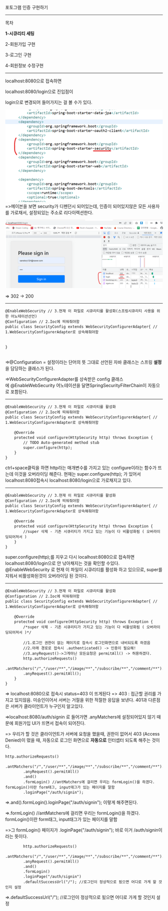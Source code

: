 포토그램 인증 구현하기

---

목차

**1-시큐리티 세팅**

2-회원가입 구현

3-로그인 구현

4-회원정보 수정구현

---

localhost:8080으로 접속하면

localhost:8080/login으로 진입점이

login으로 변경되어 들어가지는 걸 볼 수가 있다.

![Visual Studio Code](/img/security.png)
=>메이븐을 보면 security가 디펜던시 되어있는데,
인증이 되어있지않은 모든 사용자를 가로채서, 설정되있는 주소로 리다이렉션한다.

![Visual Studio Code](/img/loginRe.png)

=> 302 -> 200

---

```
@EnableWebSecurity // 3.현재 이 파일로 시큐리티를 활성화(스프링시큐리티 사용을 위한 어노테이션선언)
@Configuration // 2.Ioc에 띄워줘야함
public class SecurityConfig extends WebSecurityConfigurerAdapter{ // 1.WebSecurityConfigurerAdapter로 상속해줘야함


}


```

=>@Configuration = 설정이라는 단어의 뜻 그대로 선언된 자바 클래스는 스프링 **설정**을 담당하는 클래스가 된다.

=>WebSecurityConfigurerAdapter를 상속받은 config 클래스에 @EnableWebSecurity 어노테이션을 달면SpringSecurityFilterChain이 자동으로 포함된다.

---

```
@EnableWebSecurity // 3.현재 이 파일로 시큐리티를 활성화
@Configuration // 2.Ioc에 띄워줘야함
public class SecurityConfig extends WebSecurityConfigurerAdapter{ // 1.WebSecurityConfigurerAdapter로 상속해줘야함

	@Override
	protected void configure(HttpSecurity http) throws Exception {
		// TODO Auto-generated method stub
		super.configure(http);
	}
}
```

ctrl+space클릭을 하면 http라는 매개변수를 가지고 있는 configure이라는 함수가 뜨는데 이것을 오버라이딩 해준다.
현재는 super.configure(http); 가 있어서 localhost:8080접속시 localhost:8080/login으로 가로채지고 있다.

---

```
@EnableWebSecurity // 3.현재 이 파일로 시큐리티를 활성화
@Configuration // 2.Ioc에 띄워줘야함
public class SecurityConfig extends WebSecurityConfigurerAdapter{ // 1.WebSecurityConfigurerAdapter로 상속해줘야함

	@Override
	protected void configure(HttpSecurity http) throws Exception {
		//super 삭제 - 기존 시큐리티가 가지고 있는 기능이 다 비활성화됨 ( 오버라이딩되어져서 )
	}
}

```

super.configure(http);를 지우고 다시 localhost:8080으로 접속하면 localhost:8080/login으로 안 낚아채지는 것을 확인할 수있다. @EnableWebSecurity 로 현재 이 파일이 시큐리티를 활성화 하고 있으므로, super를 지워서 비활성화된것이 오버라이딩 된 것이다.

---

```
@EnableWebSecurity // 3.현재 이 파일로 시큐리티를 활성화
@Configuration // 2.Ioc에 띄워줘야함
public class SecurityConfig extends WebSecurityConfigurerAdapter{ // 1.WebSecurityConfigurerAdapter로 상속해줘야함

	@Override
	protected void configure(HttpSecurity http) throws Exception {
		/*super 삭제 - 기존 시큐리티가 가지고 있는 기능이 다 비활성화됨 ( 오버라이딩되어져서 )*/

		//1.로그인 권한이 없는 페이지로 접속시 로그인화면으로 내비되도록 하겠음
		//2.아래 경로로 접속시 .authenticated() -> 인증이 필요해!
		//3.anyRequest()->그게아닌 모든요청은 permitAll() -> 허용하겠다.
		http.authorizeRequests()
		.antMatchers("/","/user/**","/image/**","/subscribe/**","/comment/**").authenticated()
		.anyRequest().permitAll();
	}
}
```

=> localhost:8080으로 접속시 status=403 이 뜨게된다
=> 403 : 접근할 권리를 가지고 있지않음. 미승인이어서 서버는 거절을 위한 적절한 응답을 보낸다. 401과 다른점은 서버가 클라이언트가 누구인지 알고있다.

=>localhost:8080/auth/signin 로 들어가면
.anyMatchers에 설정되어있지 않기 때문에
회원가입 UI가 뜨면서 접속이 되어진다.

=> 우리가 할 것은 클라이언트가 서버에 요청을 했을때, 권한이 없어서 403 (Access Denied)이 떴을 때, 자동으로 로그인 화면으로 **자동으로** 인터셉터 되도록 해주는 것이다.

```
http.authorizeRequests()
		.antMatchers("/","/user/**","/image/**","/subscribe/**","/comment/**").authenticated()
		.anyRequest().permitAll()
		.and()
		.formLogin() //antMatchers에 걸리면 우리는 formLogin()을 하겠다. formLogin()이란 form태그, input태그가 있는 페이지를 말함
		.loginPage("/auth/signin");
```

=>.and().formLogin().loginPage("/auth/signin"); 이렇게 해주면된다.

=>.formLogin() //antMatchers에 걸리면 우리는 formLogin()을 하겠다. formLogin()이란 form태그, input태그가 있는 페이지를 말함

=>그 formLogin() 페이지가 .loginPage("/auth/signin"); 바로 이거 /auth/signin이라는 뜻이다.

```
		http.authorizeRequests()
		.antMatchers("/","/user/**","/image/**","/subscribe/**","/comment/**").authenticated()
		.anyRequest().permitAll()
		.and()
		.formLogin()
		.loginPage("/auth/signin")
		.defaultSuccessUrl("/"); //로그인이 정상적으로 됬으면 어디로 가게 할 것인지 설정
```

=>.defaultSuccessUrl("/"); //로그인이 정상적으로 됬으면 어디로 가게 할 것인지 설정
